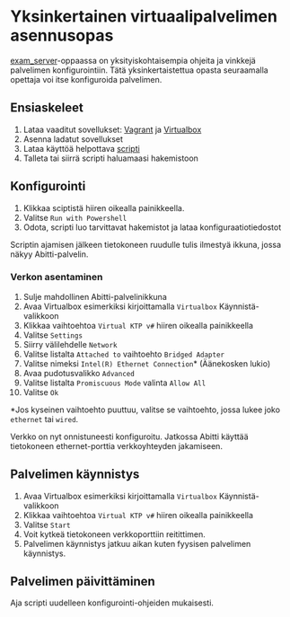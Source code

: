# Yksinkertainen virtuaalipalvelimen asennusopas
[exam_server](https://github.com/xrtli/abitti-guide-virtualbox/blob/master/exam_server.md)-oppaassa on yksityiskohtaisempia ohjeita ja vinkkejä palvelimen konfigurointiin. Tätä yksinkertaistettua opasta seuraamalla opettaja voi itse konfiguroida palvelimen.

## Ensiaskeleet
1. Lataa vaaditut sovellukset: [Vagrant](https://releases.hashicorp.com/vagrant/2.0.4/vagrant_2.0.4_x86_64.msi) ja [Virtualbox](https://download.virtualbox.org/virtualbox/5.2.10/VirtualBox-5.2.10-122406-Win.exe)
2. Asenna ladatut sovellukset
3. Lataa käyttöä helpottava [scripti](https://github.com/xrtli/abitti-guide-virtualbox/releases/download/0.2.0/virtual_abitti.ps1)
4. Talleta tai siirrä scripti haluamaasi hakemistoon

## Konfigurointi
1. Klikkaa sciptistä hiiren oikealla painikkeella.
2. Valitse `Run with Powershell`
3. Odota, scripti luo tarvittavat hakemistot ja lataa konfiguraatiotiedostot

Scriptin ajamisen jälkeen tietokoneen ruudulle tulis ilmestyä ikkuna, jossa näkyy Abitti-palvelin.

### Verkon asentaminen
1. Sulje mahdollinen Abitti-palvelinikkuna
2. Avaa Virtualbox esimerkiksi kirjoittamalla `Virtualbox` Käynnistä-valikkoon
3. Klikkaa vaihtoehtoa `Virtual KTP v#` hiiren oikealla painikkeella
4. Valitse `Settings`
5. Siirry välilehdelle `Network`
6. Valitse listalta `Attached to` vaihtoehto `Bridged Adapter`
7. Valitse nimeksi `Intel(R) Ethernet Connection`* (Äänekosken lukio)
8. Avaa pudotusvalikko `Advanced`
9. Valitse listalta `Promiscuous Mode` valinta `Allow All`
10. Valitse `Ok`

*Jos kyseinen vaihtoehto puuttuu, valitse se vaihtoehto, jossa lukee joko `ethernet` tai `wired`.

Verkko on nyt onnistuneesti konfiguroitu. Jatkossa Abitti käyttää tietokoneen ethernet-porttia verkkoyhteyden jakamiseen.

## Palvelimen käynnistys
1. Avaa Virtualbox esimerkiksi kirjoittamalla `Virtualbox` Käynnistä-valikkoon
2. Klikkaa vaihtoehtoa `Virtual KTP v#` hiiren oikealla painikkeella
3. Valitse `Start`
4. Voit kytkeä tietokoneen verkkoporttiin reitittimen.
5. Palvelimen käynnistys jatkuu aikan kuten fyysisen palvelimen käynnistys.

## Palvelimen päivittäminen
Aja scripti uudelleen konfigurointi-ohjeiden mukaisesti.
